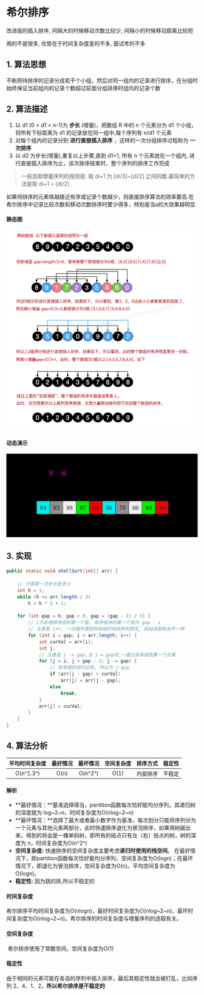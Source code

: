 # 希尔排序

改进版的插入排序, 间隔大的时候移动次数比较少, 间隔小的时候移动距离比较短

用的不是很多, 优势在于时间复杂度差的不多, 面试考的不多

## 1. 算法思想

​    不断把待排序的记录分成若干个小组，然后对同一组内的记录进行排序，在分组时始终保证当前组内的记录个数超过前面分组排序时组内的记录个数

## 2. 算法描述

1. 以 d1 (0 < d1 < n-1)为 **步长** (增量)，把数组 R 中的 n 个元素分为 d1 个小组，将所有下标距离为 d1 的记录放在同一组中,每个序列有 n/d1 个元素
2. 对每个组内的记录分别 **进行直接插入排序** ，这样的一次分组排序过程称为 **一次排序**
3. 以 d2 为步长(增量),重复以上步骤,直到 d1=1, 所有 n 个元素放在一个组内, 进行直接插入排序为止，该次排序结束时，整个序列的排序工作完成

> 一般选取增量序列的规则是: 取 di+1 为 [di/3]~[di/2] 之间的数.最简单的方法是取 di+1 = [di/2]

如果待排序的元素练越接近有序或记录个数越少，则直接排序算法的效率要高.在希尔排序中记录比较次数和移动次数排序时要少得多，特别是当a的大效果越明显

#### 静态图

![希尔排序](./图片/希尔排序.png)

#### 动态演示

![希尔排序](./图片/希尔排序.gif)

## 3. 实现

```java
public static void shellSort(int[] arr) {

    // 计算第一次步长是多少
    int h = 1;
    while (h <= arr.length / 3)
        h = h * 3 + 1;

    for (int gap = h; gap > 0; gap = (gap - 1) / 3) {
        // i为此待排序组的第一个值, 有序组序的第一个值为 gap - i
        // 注意是 i++, 一次循环要把所有组的待排序列排完, 和动态图有些不一样
        for (int i = gap; i < arr.length; i++) {
            int curVal = arr[i];
            int j;
            // 注意是 j -= gap,当 j = gap时,一直比较本组到第一个元素
            for (j = i; j > gap - 1; j -= gap) {
                // 和本组的进行比较, 所以为 j-gap
                if (arr[j - gap] > curVal)
                    arr[j] = arr[j - gap];
                else
                    break;
            }
            arr[j] = curVal;
        }
    }
}
```

## 4. 算法分析 

| 平均时间复杂度 | 最好情况 | 最坏情况 | 空间复杂度 | 排序方式 | 稳定性 |
| :------------: | :------: | :------: | :--------: | :------: | :----: |
|   O(n^1.3^)    |   O(n)   | O(n^2^)  |    O(1)    | 内部排序 | 不稳定 |

#### 解析

- **最好情况：**基准选择得当，partition函数每次恰好能均分序列，其递归树的深度就为 log~2~n，时间复杂度为O(nlog~2~n)
- **最坏情况：**选择了最大或者最小数字作为基准，每次划分只能将序列分为一个元素与其他元素两部分，此时快速排序退化为冒泡排序，如果用树画出来，得到的将会是一棵单斜树，即所有的结点只有左（右）结点的树，树的深度为 n，时间复杂度为O(n^2^)
- **空间复杂度:**  快速排序的空间复杂度主要考虑**递归时使用的栈空间**。
  在最好情况下，即partition函数每次恰好能均分序列，空间复杂度为O(logn)；在最坏情况下，即退化为冒泡排序，空间复杂度为O(n)。平均空间复杂度为O(logn)。
- **稳定性:**  因为跳的排,所以不稳定的



#### 时间复杂度

​     希尔排序平均时间复杂度为O(nlogn)，最好时间复杂度为O(nlog~2~n)，最坏时间复杂度为O(nlog~2~n)。希尔排序的时间复杂度与增量序列的选取有关。

#### 空间复杂度

​    希尔排序使用了常数空间，空间复杂度为O(1)

#### 稳定性

​    由于相同的元素可能在各自的序列中插入排序，最后其稳定性就会被打乱，比如序列 2、4、1、2，**所以希尔排序是不稳定的**